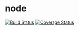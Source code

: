 # node
[![Build Status](https://secure.travis-ci.org/knageswar/node.png?branch=master)](https://travis-ci.org/knageswar/node)
[![Coverage Status](https://coveralls.io/repos/knageswar/node/badge.svg?branch=master)](https://coveralls.io/r/knageswar/node/?branch=master)

